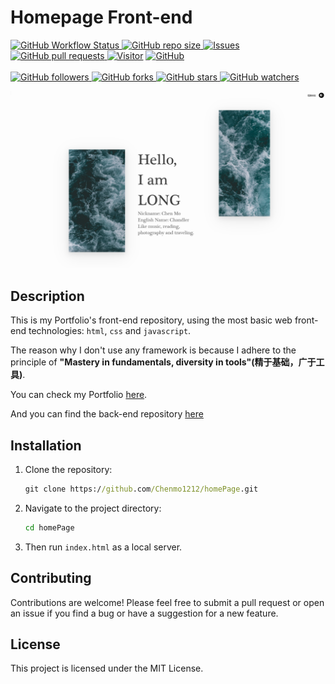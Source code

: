 # Homepage Front-end

<p>
    <a href="https://www.chenmo1212.cn?f=github-homepage-frontend" target="_blank">
        <img alt="GitHub Workflow Status" src="https://img.shields.io/badge/Frontend-Portfolio's--frontend-orange">
    </a>
    <a href="https://github.com/Chenmo1212/homepage" target="_blank">
        <img alt="GitHub repo size" src="https://img.shields.io/github/repo-size/Chenmo1212/homepage">
    </a>
    <a href="https://github.com/Chenmo1212/homepage/issues" target="_blank">
        <img alt="Issues" src="https://img.shields.io/github/issues/Chenmo1212/homepage" />
    </a>
    <a href="https://github.com/Chenmo1212/homepage/pulls" target="_blank">
        <img alt="GitHub pull requests" src="https://img.shields.io/github/issues-pr/Chenmo1212/homepage" />
    </a>
    <a href="/"><img src="https://komarev.com/ghpvc/?username=chenmo1212&label=Visitors&base=200" alt="Visitor" /></a>
    <a href="https://github.com/Chenmo1212/homepage" target="_blank">
        <img alt="GitHub" src="https://img.shields.io/github/license/Chenmo1212/homepage">
    </a>
<br/>
<br/>
    <a href="https://github.com/Chenmo1212/homepage" target="_blank">
        <img alt="GitHub followers" src="https://img.shields.io/github/followers/pudongping?style=social">
    </a>
    <a href="https://github.com/Chenmo1212/homepage" target="_blank">
        <img alt="GitHub forks" src="https://img.shields.io/github/forks/Chenmo1212/homepage?style=social">
    </a>
    <a href="https://github.com/Chenmo1212/homepage" target="_blank">
        <img alt="GitHub stars" src="https://img.shields.io/github/stars/Chenmo1212/homepage?style=social">
    </a>
    <a href="https://github.com/Chenmo1212/homepage" target="_blank">
        <img alt="GitHub watchers" src="https://img.shields.io/github/watchers/Chenmo1212/homepage?style=social">
    </a>
</p>

![Snipaste_2023-06-19_00-52-18.png](doc%2FSnipaste_2023-06-19_00-52-18.png)

## Description

This is my Portfolio's front-end repository, using the most basic web front-end technologies: `html`, `css` and `javascript`.

The reason why I don't use any framework is because I adhere to the principle of **"Mastery in fundamentals, diversity in tools"(精于基础，广于工具)**.

You can check my Portfolio [here](https://www.chenmo1212.cn?f=github-backend).

And you can find the back-end repository [here](https://www.chenmo1212.cn?f=github-backend)

## Installation

1. Clone the repository:

   ```cmd
   git clone https://github.com/Chenmo1212/homePage.git
   ```

2. Navigate to the project directory:

   ```cmd
   cd homePage
   ```

3. Then run `index.html` as a local server.

## Contributing
Contributions are welcome! Please feel free to submit a pull request or open an issue if you find a bug or have a suggestion for a new feature.

## License
This project is licensed under the MIT License.
